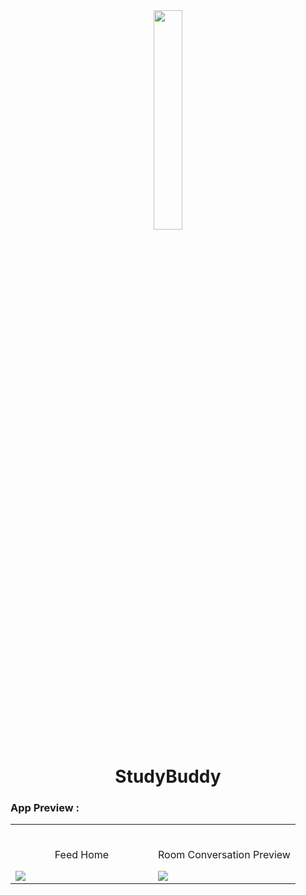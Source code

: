 <div align="center">
<img width="30%" src="https://user-images.githubusercontent.com/72341453/134747028-7e2d90cc-a92f-4f66-815e-54a0d50cca54.PNG">

# StudyBuddy
</div>

### App Preview :

<table width="100%"> 
<tr>
<td width="50%">      
&nbsp; 
<br>
<p align="center">
  Feed Home
</p>
<img src="https://github.com/faisalkhan5/StuddyHub/blob/main/Images/Home.JPG">
</td> 
<td width="50%">
<br>
<p align="center">
  Room Conversation Preview
</p>
<img src="https://github.com/faisalkhan5/StuddyHub/blob/main/Images/Room.JPG">  
</td>
</table>


